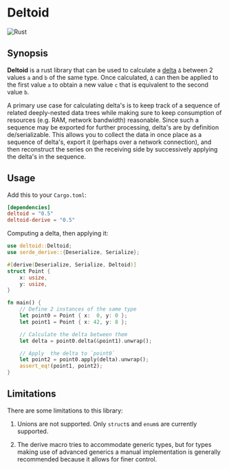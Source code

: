 # Deltoid

![Rust](https://github.com/jjpe/deltoid/workflows/Rust/badge.svg)

## Synopsis

**Deltoid** is a rust library that can be used to calculate a [delta] `Δ`
between 2 values `a` and `b` of the same type.  Once calculated, `Δ` can
then be applied to the first value `a` to obtain a new value `c` that is
equivalent to the second value `b`.

A primary use case for calculating delta's is to keep track of a sequence of
related deeply-nested data trees while making sure to keep consumption of
resources (e.g. RAM, network bandwidth) reasonable. Since such a sequence may
be exported for further processing, delta's are by definition de/serializable.
This allows you to collect the data in once place as a sequence of delta's,
export it (perhaps over a network connection), and then reconstruct the series
on the receiving side by successively applying the delta's in the sequence.

[delta]: https://en.wikipedia.org/wiki/Delta_encoding

## Usage

Add this to your `Cargo.toml`:

```toml
[dependencies]
deltoid = "0.5"
deltoid-derive = "0.5"
```

Computing a delta, then applying it:

``` rust
use deltoid::Deltoid;
use serde_derive::{Deserialize, Serialize};

#[derive(Deserialize, Serialize, Deltoid)]
struct Point {
    x: usize,
    y: usize,
}

fn main() {
    // Define 2 instances of the same type
    let point0 = Point { x:  0, y: 0 };
    let point1 = Point { x: 42, y: 8 };

    // Calculate the delta between them
    let delta = point0.delta(&point1).unwrap();

    // Apply  the delta to `point0`
    let point2 = point0.apply(delta).unwrap();
    assert_eq!(point1, point2);
}
```

## Limitations

There are some limitations to this library:

1. Unions are not supported. Only `struct`s and `enum`s are currently supported.

2. The derive macro tries to accommodate generic types, but for types making
   use of advanced generics a manual implementation is generally recommended
   because it allows for finer control.
